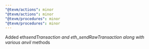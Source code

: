 ```yaml
---
"@tevm/actions": minor
"@tevm/actions": minor
"@tevm/procedures": minor
"@tevm/procedures": minor
---
```


Added eth*sendTransaction and eth_sendRawTransaction along with various anvil* methods
